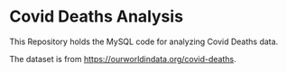 # Covid Deaths Analysis
This Repository holds the MySQL code for analyzing Covid Deaths data. 

The dataset is from https://ourworldindata.org/covid-deaths.
